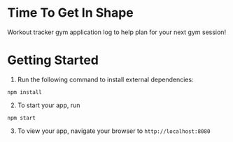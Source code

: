 # Time To Get In Shape
Workout tracker gym application log to help plan for your next gym session!

# Getting Started
1. Run the following command to install external dependencies:
````
npm install
````
2. To start your app, run
````
npm start
````
3. To view your app, navigate your browser to `http://localhost:8080`
